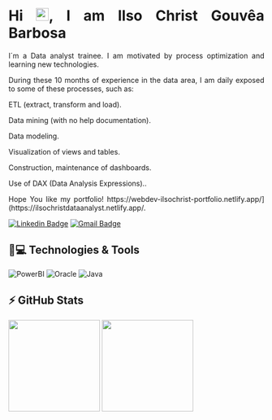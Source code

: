 
<h1 align = "justify"> Hi <img src="https://media.giphy.com/media/hvRJCLFzcasrR4ia7z/giphy.gif" width="25px">, I am Ilso Christ Gouvêa Barbosa</h1>
<p align = "justify"> I´m a Data analyst trainee. I am motivated by process optimization and learning new technologies.</p> 

<p align = "justify">During these 10 months of experience in the data area, I am daily exposed to some of these processes, such as:</p> 

<p align = "justify">ETL (extract, transform and load).</p> 
<p align = "justify">Data mining (with no help documentation).</p> 
<p align = "justify">Data modeling.</p> 
<p align = "justify">Visualization of views and tables.</p>
<p align = "justify">Construction, maintenance of dashboards.</p> 
<p align = "justify">Use of DAX (Data Analysis Expressions)..</p> 

<p align = "justify"> Hope You like my portfolio! https://webdev-ilsochrist-portfolio.netlify.app/](https://ilsochristdataanalyst.netlify.app/.</p>


[![Linkedin Badge](https://img.shields.io/badge/-ilsochristgouvêabarbosa-blue?style=flat-square&logo=Linkedin&logoColor=white&link=https://www.linkedin.com/in/ilsochristgouvêabarbosa/)](https://www.linkedin.com/in/ilsochristgouvêabarbosa/)
[![Gmail Badge](https://img.shields.io/badge/-ilsocgb@gmail.com-c14438?style=flat-square&logo=Gmail&logoColor=white&link=mailto:ilsocgb@gmail.com)](mailto:ilsocgb@gmail.com)

## 🚀💻 Technologies & Tools


![PowerBI](https://img.shields.io/badge/-Power%20BI-F2C811?style=flat&logo=Power-BI&logoColor=black)
![Oracle](https://img.shields.io/badge/Oracle-F80000?style=flat&logo=oracle&logoColor=white)
![Java](https://img.shields.io/badge/java-%23ED8B00.svg?style=flat-square&logo=java&logoColor=white)


## ⚡ GitHub Stats

<img height="180em" src="https://github-readme-stats.vercel.app/api?username=ilsochrist&show_icons=true&theme=dracula&include_all_commits=true&count_private=true"/>
<img height="180em" src="https://github-readme-stats.vercel.app/api/top-langs/?username=ilsochrist&layout=compact&langs_count=7&theme=dracula"/>
